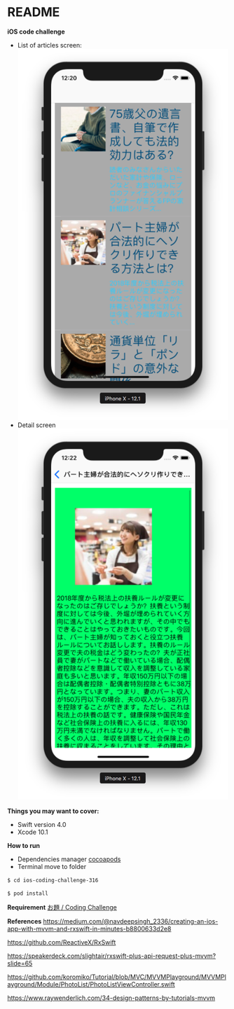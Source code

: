 # README

**iOS code challenge**

* List of articles screen:
![](pics/article_list.png)
* Detail screen
![](pics/detail.png)

**Things you may want to cover:**

* Swift version 4.0
* Xcode 10.1

**How to run**

- Dependencies manager [cocoapods](https://cocoapods.org)
- Terminal move to folder
```
$ cd ios-coding-challenge-316
```
```
$ pod install
```

**Requirement**
[お題 / Coding Challenge](https://moneyforwardvietnam.github.io/example-feed/)

**References**
https://medium.com/@navdeepsingh_2336/creating-an-ios-app-with-mvvm-and-rxswift-in-minutes-b8800633d2e8

https://github.com/ReactiveX/RxSwift

https://speakerdeck.com/slightair/rxswift-plus-api-request-plus-mvvm?slide=65

https://github.com/koromiko/Tutorial/blob/MVC/MVVMPlayground/MVVMPlayground/Module/PhotoList/PhotoListViewController.swift

https://www.raywenderlich.com/34-design-patterns-by-tutorials-mvvm

